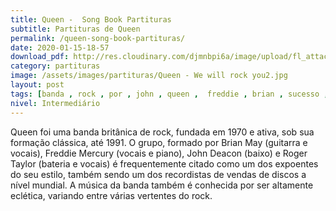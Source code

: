 ```yaml
---
title: Queen -  Song Book Partituras
subtitle: Partituras de Queen
permalink: /queen-song-book-partituras/
date: 2020-01-15-18-57
download_pdf: http://res.cloudinary.com/djmnbpi6a/image/upload/fl_attachment/v1/sheetmusic/queen-stampa-di-fax-a-pagina-intera-free.pdf
category: partituras
image: /assets/images/partituras/Queen - We will rock you2.jpg
layout: post
tags: [banda , rock , por , john , queen ,  freddie , brian , sucesso , popularidade ,  taylor]
nivel: Intermediário
---
```

Queen foi uma banda britânica de rock, fundada em 1970 e ativa, sob sua formação clássica, até 1991. O grupo, formado por Brian May (guitarra e vocais), Freddie Mercury (vocais e piano), John Deacon (baixo) e Roger Taylor (bateria e vocais) é frequentemente citado como um dos expoentes do seu estilo, também sendo um dos recordistas de vendas de discos a nível mundial. A música da banda também é conhecida por ser altamente eclética, variando entre várias vertentes do rock.

